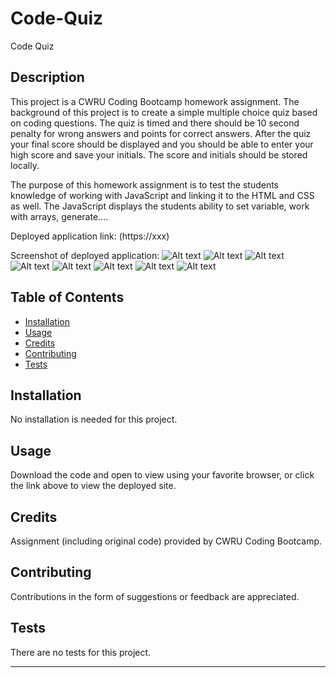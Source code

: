 # Code-Quiz

Code Quiz


## Description 

This project is a CWRU Coding Bootcamp homework assignment. The background of this project is to create a simple multiple choice quiz based on coding questions.  The quiz is timed and there should be 10 second penalty for wrong answers and points for correct answers.  After the quiz your final score should be displayed and you should be able to enter your high score and save your initials.  The score and initials should be stored locally.

The purpose of this homework assignment is to test the students knowledge of working with JavaScript and linking it to the HTML and CSS as well.  The JavaScript displays the students ability to set variable, work with arrays, generate....




Deployed application link: (https://xxx)


Screenshot of deployed application:
![Alt text](/assets/images/Code-Quiz-Main-Screen?raw=true "Home-Screen")
![Alt text](/assets/images/End-Screen?raw=true "End-Screen")
![Alt text](./assets/images/High-Scores?raw=true "High-Scores")
![Alt text](/assets/images/Question-1?raw=true "Question-1")
![Alt text](/assets/images/Question-2?raw=true "Question-2")
![Alt text](/assets/images/Question-3?raw=true "Question-3")
![Alt text](../images/Question-4?raw=true "Question-4")
![Alt text](../assets/images/Question-5?raw=true "Question-5")

## Table of Contents

* [Installation](#installation)
* [Usage](#usage)
* [Credits](#credits)
* [Contributing](#contributing)
* [Tests](#tests)


## Installation

No installation is needed for this project.


## Usage 

Download the code and open to view using your favorite browser, or click the link above to view the deployed site.


## Credits

Assignment (including original code) provided by CWRU Coding Bootcamp.


## Contributing

Contributions in the form of suggestions or feedback are appreciated.


## Tests

There are no tests for this project.

---
